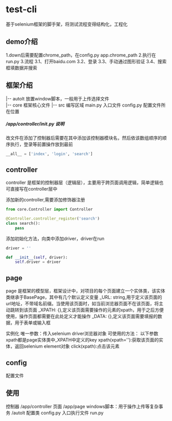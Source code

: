 # test-cli

基于selenium框架的脚手架，将测试流程变得结构化，工程化

## demo介绍
1.down后需要配置chrome_path，在config.py app.chrome_path
2.执行在run.py
3.流程
    3.1、打开baidu.com
    3.2、登录
    3.3、手动通过图形验证
    3.4、搜索框填数据并搜索

## 框架介绍

|-- autolt 放置window脚本，一般用于上传选择文件  
|-- core 框架核心文件 
|-- src 编写区域
main.py 入口文件
config.py 配置文件所在位置

##### /app/controller/__init__.py 说明
改文件在添加了控制器后需要在其中添加该控制器模块名，然后依该数组顺序的顺序执行，登录等前置操作放到最前
```python
__all__ = ['index', 'login', 'search']
```

## controller
controller 是框架的控制器层（逻辑层），主要用于跨页面调用逻辑，简单逻辑也可直接写在controller层中

添加新的controller,需要添加修饰器注册
```python
from core.Controller import Controller

@Controller.controller_register('search')
class search():
    pass
```
添加初始化方法，向类中添加driver，driver在run
```python
driver = ''

def __init__(self, driver):
    self.driver = driver
```

## page
page 是框架的模型层，框架设计中，对项目的每个页面建立一个实体类，该实体类继承于BasePage，其中有几个默认定义变量
_URL: string,用于定义该页面的url地址，不带域名前缀。当使用该页面时，如当前浏览器页面不在该页面，将主动跳转到该页面
_XPATH: {},定义该页面需要操作的元素的xpath，用于之后方便使用，操作页面都需要在此处定义才能操作
_DATA: {},定义该页面需要填报的数据，用于表单或输入框

实例化
唯一参数：传入selenium driver浏览器对象
可使用的方法：
以下参数xpath都是page实体类中_XPATH中定义的key
xpath(xpath=''):获取该页面的实体，返回selenium element对象
click(xpath):点击该元素

## config
配置文件

## 使用

控制器
    /app/controller
页面
    /app/page
windows脚本：用于操作上传等复杂事务
    /autolt
配置类
    config.py
入口执行文件
    run.py



